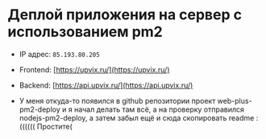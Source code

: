 # Деплой приложения на сервер с использованием pm2

- IP адрес: ``85.193.80.205``
- Frontend: [https://upvix.ru/](https://upvix.ru/)
- Backend: [https://api.upvix.ru/](https://api.upvix.ru/)


- У меня откуда-то появился в github репозитории проект web-plus-pm2-deploy и я начал делать там всё, а на проверку отправился nodejs-pm2-deploy, а затем забыл ещё и сюда скопировать readme :(((((( Простите(
